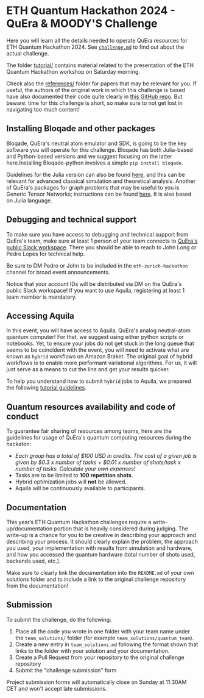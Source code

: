 # ETH Quantum Hackathon 2024 - QuEra & MOODY'S Challenge

Here you will learn all the details needed to operate QuEra resources for ETH Quantum Hackathon 2024. See [`challenge.md`](challenge.md) to find out about the actual challenge.


The folder [tutorial/](tutorial/) contains material related to the presentation of the ETH Quantum Hackathon workshop on Saturday morning.

Check also the [references/](references/) folder for papers that may be relevant for you. If useful, the authors of the original work in which this challenge is based have also documented their code quite clearly in [this  GitHub repo](https://github.com/jpmorganchase/hardness-of-mis-on-udg). But beware: time for this challenge is short, so make sure to not get lost in navigating too much content!

## Installing Bloqade and other packages 

Bloqade, QuEra's neutral atom emulator and SDK, is going to be the key software you will operate for this challenge. Bloqade has both Julia-based and Python-based versions and we suggest focusing on the latter here.Installing Bloqade-python involves a simple `pip install bloqade`.

Guidelines for the Julia version can also be found [here](https://queracomputing.github.io/Bloqade.jl/dev/), and this can be relevant for advanced classical simulation and theoretical analysis. Another of QuEra's packages for graph problems that may be useful to you is Generic Tensor Networks; instructions can be found [here](https://queracomputing.github.io/GenericTensorNetworks.jl/dev/). It is also based on Julia language.

## Debugging and technical support

To make sure you have access to debugging and technical support from QuEra's team, make sure at least 1 person of your team connects to [QuEra's public Slack workspace](https://querapublic.slack.com/join/shared_invite/zt-1r86wjwxs-OcdmXqBOisO~AHISXTL80w#/shared-invite/email). There you should be able to reach to John Long or Pedro Lopes for technical help.

Be sure to DM Pedro or John to be included in the `eth-zurich-hackathon` channel for broad event announcements.

Notice that your account IDs will be distributed via DM on the QuEra's public Slack workspace! If you want to use Aquila, registering at least 1 team member is mandatory.

## Accessing Aquila
In this event, you will have access to Aquila, QuEra's analog neutral-atom quantum computer! For that, we suggest using either python scripts or notebooks. Yet, to ensure your jobs do not get stuck in the long queue that seems to be coincident with the event, you will need to activate what are known as `hybrid` workflows on Amazon Braket. The original goal of hybrid workflows is to enable more performant variational algorithms. For us, it will just serve as a means to cut the line and get your results quicker.

To help you understand how to submit `hybrid` jobs to Aquila, we prepared the following [tutorial guidelines](assets/bloqade-braket-submission-guide.ipynb).

## Quantum resources availability and code of conduct
To guarantee fair sharing of resources among teams, here are the guidelines for usage of QuEra's quantum computing resources during the hackaton:
* *Each group has a total of $100 USD in credits. The cost of a given job is given by $0.3 x number of tasks + $0.01 x number of shots/task x number of tasks. Calculate your own expenses!* 
* Tasks are to be limited to **100 repetition shots**.
* Hybrid optimization jobs will **not** be allowed.
* Aquila will be continuously available to participants.


## Documentation

This year’s ETH Quantum Hackathon challenges require a write-up/documentation portion that is heavily considered during judging. The write-up is a chance for you to be creative in describing your approach and describing your process. It should clearly explain the problem, the approach you used, your implementation with results from simulation and hardware, and how you accessed the quantum hardware (total number of shots used, backends used, etc.).

Make sure to clearly link the documentation into the `README.md` of your own solutions folder and to include a link to the original challenge repository from the documentation!


## Submission

To submit the challenge, do the following:
1. Place all the code you wrote in one folder with your team name under the `team_solutions/` folder (for example `team_solutions/quantum_team`).
2. Create a new entry in `team_solutions.md` following the format shown that links to the folder with your solution and your documentation.
3. Create a Pull Request from your repository to the original challenge repository
4. Submit the "challenge submission" form

Project submission forms will automatically close on Sunday at 11:30AM CET and won't accept late submissions.
